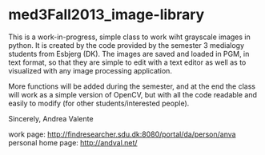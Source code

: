 med3Fall2013_image-library
==========================

This is a work-in-progress, simple class to work wiht grayscale images in python.
It is created by the code provided by the semester 3 medialogy students from Esbjerg (DK).
The images are saved and loaded in PGM, in text format, so that they are simple to edit with a text editor as well as
to visualized with any image processing application.

More functions will be added during the semester, and at the end the class will work as a simple version of OpenCV, 
but with all the code readable and easily to modify (for other students/interested people).

Sincerely,
   Andrea Valente
  
work page: http://findresearcher.sdu.dk:8080/portal/da/person/anva
personal home page: http://andval.net/
